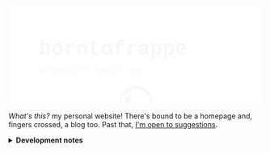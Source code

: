![borntofrappe](https://raw.githubusercontent.com/borntofrappe/borntofrappe/master/banner.svg)

_What's this?_ my personal website! There's bound to be a homepage and, fingers crossed, a blog too. Past that, [I'm open to suggestions](https://github.com/borntofrappe/borntofrappe/issues/new?labels=suggestion).

<details>
<summary>
<strong>Development notes</strong>
</summary>

## Getting started

> updated October 6th 2021

```bash
npm init svelte@next
```

Running the code prompts a series of questions to structure the project:

- Directory not empty. Continue? **y**

- Which Svelte app template? **Skeleton project**

- Use TypeScript? **No**

- Add ESLint for code linting? **Yes**

- Add Prettier for code formatting? **Yes**

The command line highlights a few steps to continue

1. `npm install`

2. optional commit (this is already a git & GitHub repository)

3. `npm run dev -- --open`

The existing `README.md` is replaced with the documentation for [`create-svelte`](https://github.com/sveltejs/kit/tree/master/packages/create-svelte), but the markup is one `Ctrl-Z` key away. The documentation does provide a few helpful notes though:

To create a production version you need to first install an [_adapter_](https://kit.svelte.dev/docs#adapters). Afterwards run the build command.

```bash
npm run build
```

To preview the built version run the preview command.

```bash
npm run preview
```

## Deploy

> updated October 6th 2021

I intend to deploy the website through Netlify, and the relevant adapter is [`adapter-netlify`](https://github.com/sveltejs/kit/tree/master/packages/adapter-netlify).

```bash
npm i -D @sveltejs/adapter-netlify@next
```

From the GitHub repo, the relevant configuration happens in `svelte.config.js`.

Import:

```js
import adapter from '@sveltejs/adapter-netlify';
```

Add the adapter to the field describing the `kit`:

```js
export default {
	kit: {
		adapter: adapter(),
		target: '#svelte'
	}
};
```

The project's `README` highlights a couple of warnings, among which one describing the node version.

> Netlify defaults to Node 12.16. SvelteKit requires Node v12.20 to build.

Among the [proposed options](https://docs.netlify.com/configure-builds/manage-dependencies/#node-js-and-javascript), I decided to require a valid node version with a [`netlify.toml`](https://docs.netlify.com/configure-builds/file-based-configuration/) config file.

```toml
[context.production]
  environment = { NODE_VERSION = "14.18.0" }
```

The config file is also required to specify which command to run on build.

```toml
[build]
  command = "npm run build"
  publish = "build/"
```

With this setup, and as mentioned above, build:

```bash
npm run build
```

Preview:

```bash
npm run preview
```

Directing Netlify to the GitHub repo should then be enough to deploy the project.

## Blog

> updated October 6th 2021

`src/routes/blog` includes two Svelte components to create a functioning blog: `index.svelte` and `[slug].svelte`. The idea is to use the first component to introduce the blog and list the available articles, while the second component populates the page with the content of a specific, selected post.

The articles are created in a separate folder, `src/blog`, and processed through [`mdsvex`](https://github.com/pngwn/mdsvex). The choice for the specific package is that it allows to process a special kind of markup which allows Svelte syntax — by default `.svx`.

```bash
npm i -D mdsvex
```

`mdsvex.config.js` houses the configurations chosen for the preprocessor. Consider the properties of the object returned at the bottom of the file:

- `extensions`, to have mdsvex process both markdown and the special syntax

  The information needs to be repeated in the kit so that the files are considered in the first place

  ```js
  const config = {
  	extensions: ['.svelte', ...mdsvexConfig.extensions]
  	// .. kit cofig
  };
  ```

- `smartypants` to remove the fancy typographic options. This is a personal preference to have the output as close as possible to the content actually included in the articles

- `rehypePlugins` to modify the processed markup with plugins from the [rehype](https://github.com/rehypejs/rehype) ecosystem

  - [`rehype-slug`](https://github.com/rehypejs/rehype-slug) to add a unique `id` attribute to heading elements

  ```bash
  npm i -D rehype-slug
  ```

  - [`rehype-autolink`](https://github.com/rehypejs/rehype-autolink-headings) to include an anchor link element redirecting toward the headings and their respective identifier

  ```bash
  npm i -D rehype-autolink-headings
  ```

  While the first package is used as-is, the second is modified to include a specific markup following the [`hast`](https://github.com/rehypejs/rehype-autolink-headings#optionscontent) specification

- `highlight` to replace the default solution for syntax highlighting with [`shiki`](https://github.com/shikijs/shiki)

  ```bash
  npm i -D shiki
  ```

  The pacakge requires a bit of adjustment considering the immaturity of the installed packages, and the issues mdsvex raises when processing particular characters.

  Following the suggestions from a couple of issues, [117](https://github.com/pngwn/MDsveX/issues/117#issuecomment-674253491) and [205](https://github.com/pngwn/MDsveX/issues/205#issuecomment-803685689), it is necessary to include the markup with a `{@html }` statement taking care of escaping tags interpreted as expressions

This setup works to process the articles in the chosen formats, but it is then necessary to update the kit in order to:

1. read the contents of the chosen blog folder

2. populate the `[slug].svelte` page when the slug matches one of the available posts

To read the contents refer it is possible to rely on [`import.meta.glob`](https://vitejs.dev/guide/features.html#glob-import), a functionality provided by vite.

It is possible to use the syntax in the `load` function of the desired Svelte components, but I decided to rely on the feature in a hook file, `hooks/index.js`, with the goal of updating the `session` object with an array of the available articles.

```js
export async function getSession() {
	// return an array of posts
}
```

In this manner the blog, but also any and other route which need the information, can extract the list from the load function.

```js
export async function load({ session }) {
	const { posts } = session;
}
```

The array of posts describes the articles through their path, slug and metadata.

To find a specific article the route behind `[slug].svelte` retrieves the parameter from the page object.

```js
export async function load({ page, session }) {
	const { slug } = page.params;
}
```

If the array of posts has an object with a matching slug path, the idea is to then repeat the `import.meta.glob` instruction to finally extract the contents of the document.

The information is passed through props and ultimately included in a `<svelte:component>` element.

```svelte
<svelte:component this={Component} />
```

It'd be possible to include the component as is, but it would raise the following warning.

```svelte
<Component />
<!--
<Component/> will not be reactive if Component changes. Use <svelte:component this={Component}/> if you want this reactivity.
-->
```

If the slug doesn't match a post, it is enough to return an object with a status code of 404 to have the kit rely on the error page.

```js
return {
	status: 404,
	error: new Error('Post not found')
};
```

</details>
